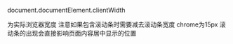 document.documentElement.clientWidth


为实际浏览器宽度
注意如果包含滚动条时需要减去滚动条宽度
chrome为15px
滚动条的出现会直接影响页面内容居中显示的位置
